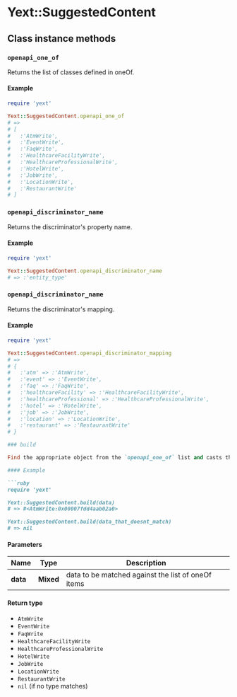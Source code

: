 # Yext::SuggestedContent

## Class instance methods

### `openapi_one_of`

Returns the list of classes defined in oneOf.

#### Example

```ruby
require 'yext'

Yext::SuggestedContent.openapi_one_of
# =>
# [
#   :'AtmWrite',
#   :'EventWrite',
#   :'FaqWrite',
#   :'HealthcareFacilityWrite',
#   :'HealthcareProfessionalWrite',
#   :'HotelWrite',
#   :'JobWrite',
#   :'LocationWrite',
#   :'RestaurantWrite'
# ]
```

### `openapi_discriminator_name`

Returns the discriminator's property name.

#### Example

```ruby
require 'yext'

Yext::SuggestedContent.openapi_discriminator_name
# => :'entity_type'
```

### `openapi_discriminator_name`

Returns the discriminator's mapping.

#### Example

```ruby
require 'yext'

Yext::SuggestedContent.openapi_discriminator_mapping
# =>
# {
#   :'atm' => :'AtmWrite',
#   :'event' => :'EventWrite',
#   :'faq' => :'FaqWrite',
#   :'healthcareFacility' => :'HealthcareFacilityWrite',
#   :'healthcareProfessional' => :'HealthcareProfessionalWrite',
#   :'hotel' => :'HotelWrite',
#   :'job' => :'JobWrite',
#   :'location' => :'LocationWrite',
#   :'restaurant' => :'RestaurantWrite'
# }

### build

Find the appropriate object from the `openapi_one_of` list and casts the data into it.

#### Example

```ruby
require 'yext'

Yext::SuggestedContent.build(data)
# => #<AtmWrite:0x00007fdd4aab02a0>

Yext::SuggestedContent.build(data_that_doesnt_match)
# => nil
```

#### Parameters

| Name | Type | Description |
| ---- | ---- | ----------- |
| **data** | **Mixed** | data to be matched against the list of oneOf items |

#### Return type

- `AtmWrite`
- `EventWrite`
- `FaqWrite`
- `HealthcareFacilityWrite`
- `HealthcareProfessionalWrite`
- `HotelWrite`
- `JobWrite`
- `LocationWrite`
- `RestaurantWrite`
- `nil` (if no type matches)

